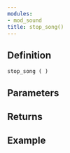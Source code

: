 ```yaml
---
modules:
- mod_sound
title: stop_song()
---
```


## Definition

    stop_song ( )

## Parameters

## Returns

## Example

```
```
